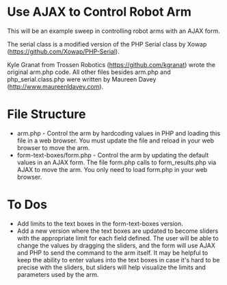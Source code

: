 Use AJAX to Control Robot Arm
=============

This will be an example sweep in controlling robot arms with an AJAX form.

The serial class is a modified version of the PHP Serial class by Xowap (https://github.com/Xowap/PHP-Serial).

Kyle Granat from Trossen Robotics (https://github.com/kgranat) wrote the original arm.php code.  All other files besides arm.php and php_serial.class.php were written by Maureen Davey (http://www.maureenldavey.com).


File Structure
====
* arm.php - Control the arm by hardcoding values in PHP and loading this file in a web browser.  You must update the file and reload in your web browser to move the arm.
* form-text-boxes/form.php - Control the arm by updating the default values in an AJAX form.  The file form.php calls to form_results.php via AJAX to move the arm.  You only need to load form.php in your web browser.


To Dos
====
* Add limits to the text boxes in the form-text-boxes version.
* Add a new version where the text boxes are updated to become sliders with the appropriate limit for each field defined.  The user will be able to change the values by dragging the sliders, and the form will use AJAX and PHP to send the command to the arm itself.  It may be helpful to keep the ability to enter values into the text boxes in case it's hard to be precise with the sliders, but sliders will help visualize the limits and parameters used by the arm.